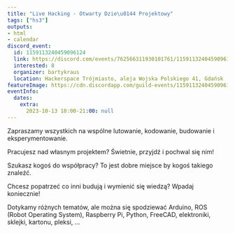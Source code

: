```yaml
---
title: "Live Hacking - Otwarty Dzie\u0144 Projektowy"
tags: ["hs3"]
outputs:
- html
- calendar
discord_event:
  id: 1159113240459096124
  link: https://discord.com/events/762566311930101761/1159113240459096124
  interested: 8
  organizer: bartykraus
  location: Hackerspace Trójmiasto, aleja Wojska Polskiego 41, Gdańsk
featureImage: https://cdn.discordapp.com/guild-events/1159113240459096124/3916a0743796a1d1f3f40596c4a88401.png?size=1024
eventInfo:
  dates:
    extra:
      2023-10-13 18:00-21:00: null
---
```

Zapraszamy wszystkich na wspólne lutowanie, kodowanie, budowanie i eksperymentowanie.

Pracujesz nad własnym projektem? Świetnie, przyjdź i pochwal się nim!

Szukasz kogoś do współpracy? To jest dobre miejsce by kogoś takiego znaleźć.

Chcesz popatrzeć co inni budują i wymienić się wiedzą? Wpadaj koniecznie!

Dotykamy różnych tematów, ale można się spodziewać Arduino, ROS (Robot Operating System), Raspberry Pi, Python, FreeCAD, elektroniki, sklejki, kartonu, pleksi, ...
